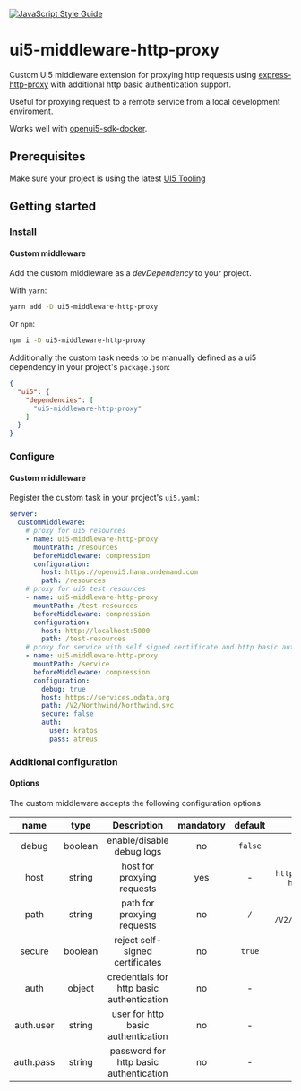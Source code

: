 [![JavaScript Style Guide](https://img.shields.io/badge/code_style-standard-brightgreen.svg)](https://standardjs.com)

# ui5-middleware-http-proxy
Custom UI5 middleware extension for proxying http requests using [express-http-proxy](https://github.com/villadora/express-http-proxy)
with additional http basic authentication support.

Useful for proxying request to a remote service from a local development enviroment.

Works well with [openui5-sdk-docker](https://github.com/pwasem/openui5-sdk-docker).

## Prerequisites
Make sure your project is using the latest [UI5 Tooling](https://sap.github.io/ui5-tooling/pages/GettingStarted/)

## Getting started

### Install

#### Custom middleware
Add the custom middleware as a _devDependency_ to your project.

With `yarn`:
```sh
yarn add -D ui5-middleware-http-proxy
```
Or `npm`:
```sh
npm i -D ui5-middleware-http-proxy
```

Additionally the custom task needs to be manually defined as a ui5 dependency in your project's `package.json`:
```json
{
  "ui5": {
    "dependencies": [
      "ui5-middleware-http-proxy"
    ]
  }
}
```

### Configure

#### Custom middleware
Register the custom task in your project's `ui5.yaml`:
```yaml
server:
  customMiddleware:
    # proxy for ui5 resources
    - name: ui5-middleware-http-proxy
      mountPath: /resources
      beforeMiddleware: compression
      configuration:
        host: https://openui5.hana.ondemand.com
        path: /resources
    # proxy for ui5 test resources
    - name: ui5-middleware-http-proxy
      mountPath: /test-resources
      beforeMiddleware: compression
      configuration:
        host: http://localhost:5000
        path: /test-resources
    # proxy for service with self signed certificate and http basic authentication
    - name: ui5-middleware-http-proxy
      mountPath: /service
      beforeMiddleware: compression
      configuration:
        debug: true
        host: https://services.odata.org
        path: /V2/Northwind/Northwind.svc
        secure: false
        auth:
          user: kratos
          pass: atreus
```

### Additional configuration

#### Options
The custom middleware accepts the following configuration options

|    name   |   type  |                Description                | mandatory | default |                        examples                       |
|:---------:|:-------:|:-----------------------------------------:|:---------:|:-------:|:-----------------------------------------------------:|
|   debug   | boolean |         enable/disable debug logs         |     no    | `false` |                     `true`, `false                    |
|    host   |  string |         host for proxying requests        |    yes    |    -    | `https://services.odata.org`, `http://localhost:5000` |
|    path   |  string |         path for proxying requests        |     no    |   `/`   |      `/resources`, `/V2/Northwind/Northwind.svc`      |
|   secure  | boolean |      reject self-signed certificates      |     no    |  `true` |                     `true`, `false`                   |
|    auth   |  object | credentials for http basic authentication |     no    |    -    |                                                       |
| auth.user |  string |     user for http basic authentication    |     no    |    -    |                        `kratos`                       |
| auth.pass |  string |   password for http basic authentication  |     no    |    -    |                        `atreus`                       |
